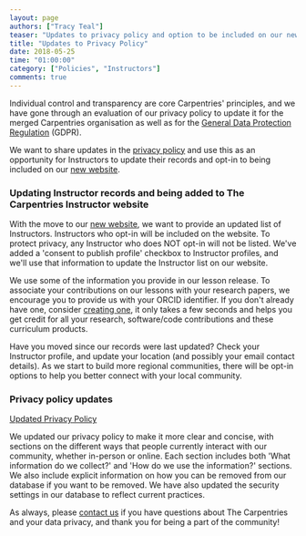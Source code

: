 ```yaml
---
layout: page
authors: ["Tracy Teal"]
teaser: "Updates to privacy policy and option to be included on our new website"
title: "Updates to Privacy Policy"
date: 2018-05-25
time: "01:00:00"
category: ["Policies", "Instructors"]
comments: true
---
```


Individual control and transparency are core Carpentries' principles, and we have gone through an evaluation of our privacy policy to 
update it for the merged Carpentries organisation as well as for the [General Data Protection Regulation](https://gdpr-info.eu/) (GDPR).

We want to share updates in the [privacy policy](https://docs.carpentries.org/topic_folders/policies/privacy.html) and use this 
as an opportunity for Instructors to update their records and opt-in to being included on our [new website](https://carpentries.org/). 

### Updating Instructor records and being added to The Carpentries Instructor website

With the move to our [new website](https://carpentries.org/), we want to provide an updated list of Instructors. Instructors who 
opt-in will be included on the website. To protect privacy, any Instructor who does NOT opt-in will not be listed. We've added 
a 'consent to publish profile' checkbox to Instructor profiles, and we'll use that information to update the Instructor list 
on our website.

We use some of the information you provide in our lesson release. To associate your contributions on our lessons with your research 
papers, we encourage you to provide us with your ORCID identifier. If you don't already have one, 
consider [creating one](https://orcid.org/register), it only takes a few seconds and helps you get credit for all 
your research, software/code contributions and these curriculum products.

Have you moved since our records were last updated? Check your Instructor profile, and update your 
location (and possibly your email contact details). As we start to build more regional communities, there 
will be opt-in options to help you better connect with your local community.

### Privacy policy updates

[Updated Privacy Policy](https://docs.carpentries.org/topic_folders/policies/privacy.html)

We updated our privacy policy to make it more clear and concise, with sections on the different ways that people currently 
interact with our community, whether in-person or online. Each section includes both 'What information do we collect?' 
and 'How do we use the information?' sections. We also include explicit information on how you can be removed from our database 
if you want to be removed. We have also updated the security settings in our database to reflect current practices. 

As always, please [contact us](mailto:team@carpentries.org) if you have questions about The Carpentries and your data privacy, 
and thank you for being a part of the community!
